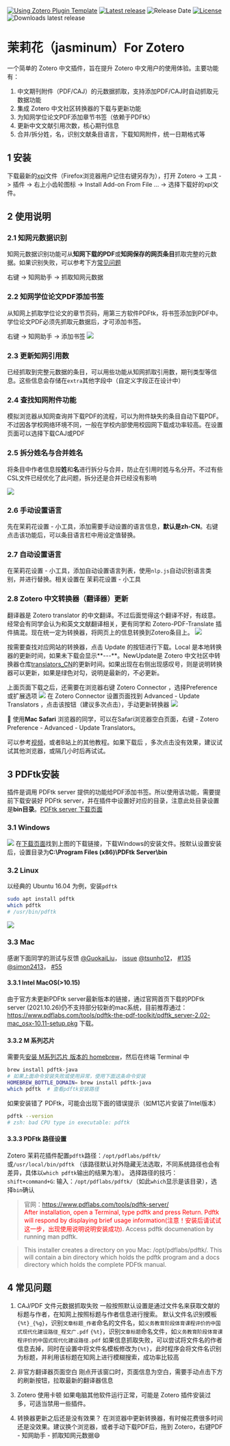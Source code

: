 [![Using Zotero Plugin Template](https://img.shields.io/badge/Using-Zotero%20Plugin%20Template-blue?style=flat-round&logo=github)](https://github.com/windingwind/zotero-plugin-template)
[![Latest release](https://img.shields.io/github/v/release/l0o0/jasminum)](https://github.com/l0o0/jasminum/releases)
![Release Date](https://img.shields.io/github/release-date/l0o0/jasminum?color=9cf)
[![License](https://img.shields.io/github/license/l0o0/jasminum)](https://github.com/l0o0/jasminum/blob/master/LICENSE)
![Downloads latest release](https://img.shields.io/github/downloads/l0o0/jasminum/latest/total?color=yellow)


# 茉莉花（jasminum）For Zotero

一个简单的 Zotero 中文插件，旨在提升 Zotero 中文用户的使用体验。主要功能有：

1. 中文期刊附件（PDF/CAJ）的元数据抓取，支持添加PDF/CAJ时自动抓取元数据功能
2. 集成 Zotero 中文社区转换器的下载与更新功能
3. 为知网学位论文PDF添加章节书签（依赖于PDFtk）
4. 更新中文文献引用次数，核心期刊信息
5. 合并/拆分姓，名，识别文献条目语言，下载知网附件，统一日期格式等

## 1 安装
下载最新的[xpi](https://github.com/l0o0/jasminum/releases/latest)文件（Firefox浏览器用户记住右键另存为），打开 Zotero -> 工具 -> 插件 -> 右上小齿轮图标 -> Install Add-on From File ... -> 选择下载好的xpi文件。

## 2 使用说明

### 2.1 知网元数据识别
知网元数据识别功能可从**知网下载的PDF**或**知网保存的网页条目**抓取完整的元数据。如果识别失败，可以参考下方[常见问题](#faq-cnki-metadata)

右键 -> 知网助手 -> 抓取知网元数据

### 2.2 知网学位论文PDF添加书签
从知网上抓取学位论文的章节页码，用第三方软件PDFtk，将书签添加到PDF中。学位论文PDF必须先抓取元数据后，才可添加书签。

右键 -> 知网助手 -> 添加书签
![](vx_images/jasminum_1.png)

### 2.3 更新知网引用数
已经抓取到完整元数据的条目，可以用些功能从知网抓取引用数，期刊类型等信息。这些信息会存储在`extra`其他字段中（自定义字段正在设计中）

### 2.4 查找知网附件功能
模拟浏览器从知网查询并下载PDF的流程，可以为附件缺失的条目自动下载PDF。不过因各学校网络环境不同，一般在学校内部使用校园网下载成功率较高。在设置页面可以选择下载CAJ或PDF

### 2.5 拆分姓名与合并姓名
将条目中作者信息按**姓**和**名**进行拆分与合并，防止在引用时姓与名分开。不过有些CSL文件已经优化了此问题，拆分还是合并已经没有影响 

![](vx_images/jasminum_2.png)


### 2.6 手动设置语言 
先在茉莉花设置 - 小工具，添加需要手动设置的语言信息，**默认是zh-CN**。右键点击该功能后，可以条目语言栏中用设定值替换。

### 2.7 自动设置语言
在茉莉花设置 - 小工具，添加自动设置语言列表，使用`nlp.js`自动识别语言类别，并进行替换。相关设置在 茉莉花设置 - 小工具

### 2.8 Zotero 中文转换器（翻译器）更新

翻译器是 Zotero translator 的中文翻译。不过后面觉得这个翻译不好，有歧意。经常会有同学会认为和英文文献翻译相关，更有同学和 Zotero-PDF-Translate 插件搞混。现在统一定为转换器，将网页上的信息转换到Zotero条目上。
![](vx_images/jasminum_3.png)

按需要查找对应网站的转换器，点击 Update 的按钮进行下载。Local 是本地转换器的更新时间，如果未下载会显示**---**。NewUpdate是 Zotero 中文社区中转换器仓库[translators_CN](https://github.com/l0o0/translators_CN)的更新时间。如果出现在右侧出现感叹号，则是说明转换器可以更新，如果是绿色对勾，说明是最新的，不必更新。

上面页面下载之后，还需要在浏览器右键 Zotero Connector ，选择Preference 或扩展选项
![](vx_images/jasminum_4.png)
在 Zotero Connector 设置页面找到 Advanced - Update Translators ，点击该按钮（建议多次点击），手动更新转换器
![](vx_images/jasminum_5.png)

🎯 使用**Mac Safari** 浏览器的同学，可以在Safari浏览器空白页面，右键 - Zotero Preference - Advanced - Update Translators。

可以参考[视频](https://www.bilibili.com/video/BV1F54y1k73n/)，或者B站上的其他教程。如果下载后 ，多次点击没有效果，建议试试其他浏览器，或隔几小时后再试试。

## 3 PDFtk安装

插件是调用 PDFtk server 提供的功能给PDF添加书签。所以使用该功能，需要提前下载安装好 PDFtk server，并在插件中设置好对应的目录，注意此处目录设置是**bin目录**。[PDFtk server 下载页面](https://www.pdflabs.com/tools/pdftk-server/)

### 3.1 Windows
![](vx_images/jasminum_6.png)
在[下载页面](https://www.pdflabs.com/tools/pdftk-server/)找到上图的下载链接，下载Windows的安装文件。按默认设置安装后，设置目录为**C:\Program Files (x86)\PDFtk Server\bin**

### 3.2 Linux
以经典的 Ubuntu 16.04 为例，安装`pdftk`
```bash
sudo apt install pdftk
which pdftk
# /usr/bin/pdftk
```
![](vx_images/jasminum_7.png)

### 3.3 Mac

感谢下面同学的测试与反馈
[@GuokaiLiu](https://github.com/GuokaiLiu)， [issue](https://github.com/l0o0/jasminum/issues/7#issuecomment-706448964)
[@tsunho12](https://github.com/tsunho12)， [#135](https://github.com/l0o0/jasminum/issues/135)
[@simon2413](https://github.com/simon2413)， [#55](https://github.com/l0o0/jasminum/issues/55)

#### 3.3.1 Intel MacOS(>10.15)
由于官方未更新PDFtk server最新版本的链接，通过官网首页下载的PDFtk server (2021.10.26)仍不支持部分较新的mac系统，目前推荐通过：https://www.pdflabs.com/tools/pdftk-the-pdf-toolkit/pdftk_server-2.02-mac_osx-10.11-setup.pkg 下载。

#### 3.3.2 M 系列芯片
需要先[安装 M系列芯片 版本的 homebrew](https://zhuanlan.zhihu.com/p/372576355)，然后在终端 Terminal 中
```bash
brew install pdftk-java
# 如果上面命令安装失败或使用异常，使用下面这条命令安装
HOMEBREW_BOTTLE_DOMAIN= brew install pdftk-java
which pdftk  # 查看pdftk安装路径
```
如果安装错了 PDFtk，可能会出现下面的错误提示（如M1芯片安装了Intel版本）
```bash
pdftk --version 
# zsh: bad CPU type in executable: pdftk
```
#### 3.3.3 PDFtk 路径设置

Zotero 茉莉花插件配置`pdftk`路径：`/opt/pdflabs/pdftk/`或`/usr/local/bin/pdftk` （该路径默认对外隐藏无法选取，不同系统路径也会有差异，具体以`which pdftk`输出的结果为准）。
选择路径的技巧：`shift+command+G`: 输入：`/opt/pdflabs/pdftk/`（如此`which`显示是该目录），选择`bin`确认

> 官网：https://www.pdflabs.com/tools/pdftk-server/  
> <font color="red">After installation, open a Terminal, type pdftk and press Return. Pdftk will respond by displaying brief usage information(注意！安装后请试试这一步，出现使用说明说明安装成功)</font>. Access pdftk documenation by running man pdftk.

> This installer creates a directory on you Mac: /opt/pdflabs/pdftk/. This will contain a bin directory which holds the pdftk program and a docs directory which holds the complete PDFtk manual.


## 4 常见问题

1. <a id="faq-cnki-metadata"></a>CAJ/PDF 文件元数据抓取失败
一般按照默认设置是通过文件名来获取文献的标题与作者，在知网上按照标题与作者信息进行搜索。
默认文件名识别模板`{%t}_{%g}`，识别`文章标题_作者`命名的文件名，如`义务教育阶段体育课程评价的中国式现代化建设路径_程文广.pdf`
`{%t}`，识别`文章标题`命名文件，如`义务教育阶段体育课程评价的中国式现代化建设路径.pdf`
如果信息抓取失败，可以尝试将文件名的作者信息去掉，同时在设置中将文件名模板修改为`{%t}`，此时程序会将文件名识别为标题，并利用该标题在知网上进行模糊搜索，成功率比较高 

2. 非官方翻译器页面空白
刚点开该窗口时，页面信息为空白，需要手动点击下方的刷新按钮，拉取最新的翻译器信息

3. Zotero 使用卡顿
如果电脑其他软件运行正常，可能是 Zotero 插件安装过多，可适当禁用一些插件。

4. 转换器更新之后还是没有效果？
在浏览器中更新转换器，有时候花费很多时间还是没效果。建议换个浏览器，或者手动下载PDF后，拖到 Zotero，右键PDF - 知网助手 - 抓取知网元数据😄